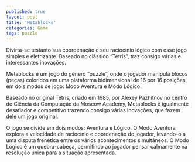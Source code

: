 ```yaml
---
published: true
layout: post
title: 'Metablocks'
categories: Game
tags: puzzle
---
```

Divirta-se testanto sua coordenação e seu raciocínio lógico com esse jogo simples e eletrizante. Baseado no clássico “Tetris”, traz consigo várias e interessantes inovações.

Metablocks é um jogo do gênero “puzzle”, onde o jogador manipula blocos (peças) coloridos em uma plataforma bidimensional de 16 por 16 posições, em dois modos de jogo: Modo Aventura e Modo Lógico.







Baseado no original Tetris, criado em 1985, por Alexey Pazhitnov no centro de Ciência da Computação da Moscow Academy, Metablocks é igualmente desafiador e competitivo trazendo consigo várias inovações, que fazem dele um jogo original.

O jogo se divide em dois modos: Aventura e Lógico. O Modo Aventura explora a velocidade de raciocínio e coordenação do jogador, levando-o a uma disputa frenética entre os vários acontecimentos simultâneos. O Modo Lógico é um quebra-cabeça, permitindo ao jogador pensar calmamente na resolução única para a situação apresentada.





